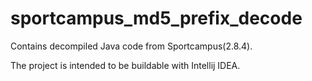 # sportcampus_md5_prefix_decode

Contains decompiled Java code from Sportcampus(2.8.4).

The project is intended to be buildable with Intellij IDEA.
